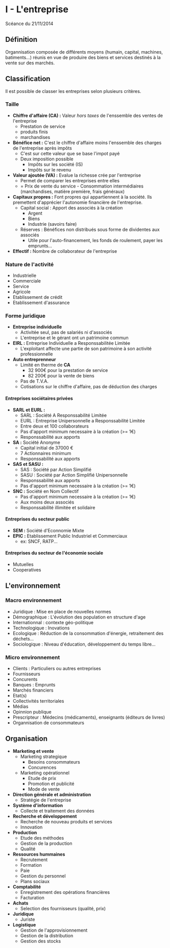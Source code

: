 # I - L'entreprise
Scéance du 21/11/2014

## Définition
Organnisation composée de différents moyens (humain, capital, machines, batiments...) réunis en vue de produire des biens et services destinés à la vente sur des marchés.

## Classification
Il est possible de classer les entreprises selon plusieurs critères.

### Taille
 - **Chiffre d'affaire (CA) :** Valeur *hors taxes* de l'enssemble des ventes de l'entreprise 
	 - Prestation de service
	 - produits finis
	 - marchandises
 - **Bénéfice net :** C'est le chiffre d'affaire moins l'enssemble des charges de l'entreprise après impôts
	 - C'est sur cette valeur que se base l'impot payé
	 - Deux imposition possible
		 - Impôts sur les société (IS)
		 - Impôts sur le revenu
 - **Valeur ajoutée (VA) :** Evalue la richesse crée par l'entreprise
	 - Permet de comparer les entreprises entre elles
	 - = Prix de vente du service - Consommation intermédiaires (marchandises, matière première, frais généraux)
 - **Capitaux propres :** Font propres qui appartiennent à la société. Ils premettent d'apprécier l'autonomie financière de l'entreprise.
	 - Capital social : Apport des associés à la création
		 - Argent
		 - Biens
		 - Industrie (savoirs faire)
	 - Réserves : Bénéfices non distribués sous forme de dividentes aux associés
		 - Utile pour l'auto-financement, les fonds de roulement, payer les emprunts...
 - **Effectif :** Nombre de collaborateur de l'entreprise 

### Nature de l'activité
 - Industrielle
 - Commerciale
 - Service
 - Agricole
 - Etablissement de crédit
 - Etablissement d'assurance

### Forme juridique
 - **Entreprise individuelle** 
	 - Activitée seul, pas de salariés ni d'associés
	 - L'entreprise et le gérant ont un patrimoine commun
 - **EIRL :** Entreprise Individuelle a Responssabilitée Limitée
	 - L'exploitant affecte une partie de son patrimoine à son activité professionnelle
 - **Auto entreprenneur**
	 - Limité en therme de **CA**
		 - 32 900€ pour la prestation de service
		 - 82 200€ pour la vente de biens
	 - Pas de T.V.A.
	 - Cotisations sur le chiffre d'affaire, pas de déduction des charges
#### Entreprises sociétaires privées
 - **SARL et EURL :**
	 - SARL : Société A Responssabilité Limitée
	 - EURL : Entreprise Unipersonnelle a Responssabilité Limitée
	 - Entre deux et 100 collaborateurs
	 - Pas d'apport minimum necessaire à la création (>= 1€)
	 - Responssabilité aux apports
 - **SA :** Société Anonyme
	 - Capital initial de 37000 €
	 - 7 Actionnaires minimum
	 - Responssabilité aux apports
 - **SAS et SASU :**
	 - SAS : Société par Action Simplifié
	 - SASU :  Société par Action Simplifié Unipersonnelle
	 - Responssabilité aux apports
	 - Pas d'apport minimum necessaire à la création (>= 1€)
 - **SNC :** Société en Nom Collectif
	 - Pas d'apport minimum necessaire à la création (>= 1€)
	 - Aux moins deux associés
	 - Responssabilité illimitée et solidaire
#### Entreprises du secteur public
 - **SEM :** Société d'Econnomie Mixte
 - **EPIC :** Etablissement Public Industriel et Commerciaux
	 - ex: SNCF, RATP...
#### Entreprises du secteur de l'économie sociale
 - Mutuelles
 - Cooperatives

## L'environnement

### Macro environnement
 - Juridique : Mise en place de nouvelles normes
 - Démographique : L'évolution des population en structure d'age
 - Internationnal : contexte géo-politique
 - Technologique : Inovations
 - Ecologique : Réduction de la consommation d'énergie, retraitement des déchets...
 - Sociologique : Niveau d'éducation, développement du temps libre...
### Micro environnement
 - Clients : Particuliers ou autres entreprises
 - Fournisseurs 
 - Concurents
 - Banques : Emprunts
 - Marchés financiers
 - Etat(s)
 - Collectivités territoriales
 - Médias
 - Opinnion publique
 - Prescripteur : Médecins (médicaments), enseignants (éditeurs de livres)
 - Organnisation de consommateurs

## Organisation
 - **Marketing et vente**
	 - Marketing strategique
		 - Besoins consommateurs
		 - Concurences
	 - Marketing opérationnel
		 - Etude de prix
		 - Promotion et publicité
		 - Mode de vente
 - **Direction générale et administration**
	 - Stratégie de l'entreprise
 - **Système d'information**
	 - Collecte et traitement des données
 - **Recherche et développement**
	 - Recherche de nouveau produits et services
	 - Innovation
 - **Production**
	 - Etude des méthodes
	 - Gestion de la production
	 - Qualité
 - **Ressources hummaines**
	 - Recrutement
	 - Formation
	 - Paie
	 - Gestion du personnel
	 - Plans sociaux
 - **Comptabilité**
	 - Enregistrement des opérations financières
	 - Facturation
 - **Achats**
	 - Selection des fournisseurs (qualité, prix)
 - **Juridique**
	 - Juriste
 - **Logistique**
	 - Gestion de l'approvisionnement
	 - Gestion de la distribution
	 - Gestion des stocks